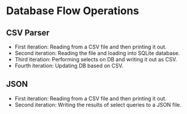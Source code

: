 # Database Flow Operations

## CSV Parser

- First iteration: Reading from a CSV file and then printing it out.
- Second iteration: Reading the file and loading into SQLite database.
- Third iteration: Performing selects on DB and writing it out as CSV.
- Fourth iteration: Updating DB based on CSV.

## JSON 

- First iteration:  Reading from a CSV file and then printing it out.
- Second iteration: Writing the results of select queries to a JSON file.
